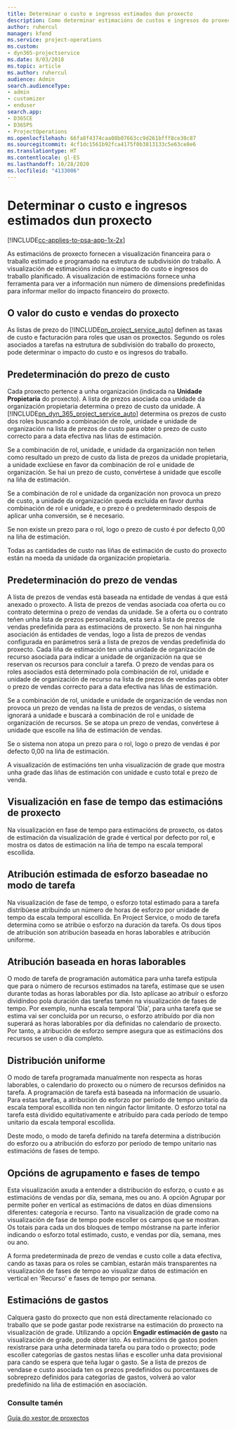 ```yaml
---
title: Determinar o custo e ingresos estimados dun proxecto
description: Como determinar estimacións de custos e ingresos do proxecto en Project Service
author: ruhercul
manager: kfend
ms.service: project-operations
ms.custom:
- dyn365-projectservice
ms.date: 8/03/2018
ms.topic: article
ms.author: ruhercul
audience: Admin
search.audienceType:
- admin
- customizer
- enduser
search.app:
- D365CE
- D365PS
- ProjectOperations
ms.openlocfilehash: 66fa8f4374caa08b07663cc9d261bfff8ce30c87
ms.sourcegitcommit: 4cf1dc1561b92fca4175f0b3813133c5e63ce8e6
ms.translationtype: HT
ms.contentlocale: gl-ES
ms.lasthandoff: 10/28/2020
ms.locfileid: "4133006"
---
```

# <a name="determine-project-cost-and-revenue-estimates"></a>Determinar o custo e ingresos estimados dun proxecto 

[!INCLUDE[cc-applies-to-psa-app-1x-2x](../includes/cc-applies-to-psa-app-1x-2x.md)]

As estimacións de proxecto fornecen a visualización financeira para o traballo estimado e programado na estrutura de subdivisión do traballo. A visualización de estimacións indica o impacto do custo e ingresos do traballo planificado. A visualización de estimacións fornece unha ferramenta para ver a información nun número de dimensions predefinidas para informar mellor do impacto financeiro do proxecto.  
  
## <a name="cost-and-sales-value-of-the-project"></a>O valor do custo e vendas do proxecto  
As listas de prezo do [!INCLUDE[pn_project_service_auto](../includes/pn-project-service-auto.md)] definen as taxas de custo e facturación para roles que usan os proxectos. Segundo os roles asociados a tarefas na estrutura de subdivisión do traballo do proxecto, pode determinar o impacto do custo e os ingresos do traballo.  
  
## <a name="cost-price-defaulting"></a>Predeterminación do prezo de custo  
Cada proxecto pertence a unha organización (indicada na **Unidade Propietaria** do proxecto). A lista de prezos asociada coa unidade da organización propietaria determina o prezo de custo da unidade. A [!INCLUDE[pn_dyn_365_project_service_auto](../includes/pn-dyn-365-project-service-auto.md)] determina os prezos de custo dos roles buscando a combinación de role, unidade e unidade de organización na lista de prezos de custo para obter o prezo de custo correcto para a data efectiva nas liñas de estimación.  
  
Se a combinación de rol, unidade, e unidade da organización non teñen como resultado un prezo de custo da lista de prezos da unidade propietaria, a unidade exclúese en favor da combinación de rol e unidade de organización. Se hai un prezo de custo, convértese á unidade que escolle na liña de estimación.  
  
Se a combinación de rol e unidade da organización non provoca un prezo de custo, a unidade da organización queda excluída en favor dunha combinación de rol e unidade, e o prezo é o predeterminado despois de aplicar unha conversión, se é necesario.  
  
 Se non existe un prezo para o rol, logo o prezo de custo é por defecto 0,00 na liña de estimación.  
  
 Todas as cantidades de custo nas liñas de estimación de custo do proxecto están na moeda da unidade da organización propietaria.  
  
## <a name="sales-price-defaulting"></a>Predeterminación do prezo de vendas  
A lista de prezos de vendas está baseada na entidade de vendas á que está anexado o proxecto. A lista de prezos de vendas asociada coa oferta ou co contrato determina o prezo de vendas da unidade. Se a oferta ou o contrato teñen unha lista de prezos personalizada, esta será a lista de prezos de vendas predefinida para as estimacións de proxecto. Se non hai ningunha asociación ás entidades de vendas, logo a lista de prezos de vendas configurada en parámetros será a lista de prezos de vendas predefinida do proxecto. Cada liña de estimación ten unha unidade de organización de recurso asociada para indicar a unidade de organización na que se reservan os recursos para concluír a tarefa. O prezo de vendas para os roles asociados está determinado pola combinación de rol, unidade e unidade de organización de recurso na lista de prezos de vendas para obter o prezo de vendas correcto para a data efectiva nas liñas de estimación.  
  
Se a combinación de rol, unidade e unidade de organización de vendas non provoca un prezo de vendas na lista de prezos de vendas, o sistema ignorará a unidade e buscará a combinación de rol e unidade de organización de recursos. Se se atopa un prezo de vendas, convértese á unidade que escolle na liña de estimación de vendas.  
  
Se o sistema non atopa un prezo para o rol, logo o prezo de vendas é por defecto 0,00 na liña de estimación.  
  
A visualización de estimacións ten unha visualización de grade que mostra unha grade das liñas de estimación con unidade e custo total e prezo de venda.  
  
## <a name="time-phased-view-of-project-estimates"></a>Visualización en fase de tempo das estimacións de proxecto  
Na visualización en fase de tempo para estimacións de proxecto, os datos de estimación da visualización de grade é vertical por defecto por rol, e mostra os datos de estimación na liña de tempo na escala temporal escollida.  
  
## <a name="effort-estimate-allocation-based-on-task-mode"></a>Atribución estimada de esforzo baseadae no modo de tarefa  
Na visualización de fase de tempo, o esforzo total estimado para a tarefa distribúese atribuíndo un número de horas de esforzo por unidade de tempo da escala temporal escollida. En Project Service, o modo de tarefa determina como se atribúe o esforzo na duración da tarefa. Os dous tipos de atribución son atribución baseada en horas laborables e atribución uniforme.  
  
## <a name="work-hours-based-allocation"></a>Atribución baseada en horas laborables  
O modo de tarefa de programación automática para unha tarefa estipula que para o número de recursos estimados na tarefa, estímase que se usen durante todas as horas laborables por día. Isto aplícase ao atribuír o esforzo dividíndoo pola duración das tarefas tamén na visualización de fases de tempo. Por exemplo, nunha escala temporal 'Día', para unha tarefa que se estima vai ser concluída por un recurso, o esforzo atribuído por día non superará as horas laborables por día definidas no calendario de proxecto. Por tanto, a atribución de esforzo sempre asegura que as estimacións dos recursos se usen o día completo.  
  
## <a name="even-distribution"></a>Distribución uniforme  
O modo de tarefa programada manualmente non respecta as horas laborables, o calendario do proxecto ou o número de recursos definidos na tarefa. A programación de tarefa está baseada na información de usuario. Para estas tarefas, a atribución do esforzo por período de tempo unitario da escala temporal escollida non ten ningún factor limitante. O esforzo total na tarefa está dividido equitativamente e atribuído para cada período de tempo unitario da escala temporal escollida.  
  
Deste modo, o modo de tarefa definido na tarefa determina a distribución do esforzo ou a atribución do esforzo por período de tempo unitario nas estimacións de fases de tempo.  
  
## <a name="grouping-and-time-phasing-options"></a>Opcións de agrupamento e fases de tempo  
Esta visualización axuda a entender a distribución do esforzo, o custo e as estimacións de vendas por día, semana, mes ou ano. A opción Agrupar por permite poñer en vertical as estimacións de datos en dúas dimensions diferentes: categoría e recurso. Tanto na visualización de grade como na visualización de fase de tempo pode escoller os campos que se mostran. Os totais para cada un dos bloques de tempo móstranse na parte inferior indicando o esforzo total estimado, custo, e vendas por día, semana, mes ou ano.  
  
A forma predeterminada de prezo de vendas e custo colle a data efectiva, cando as taxas para os roles se cambian, estarán máis transparentes na visualización de fases de tempo ao visualizar datos de estimación en vertical en 'Recurso' e fases de tempo por semana.  
  
## <a name="expense-estimates"></a>Estimacións de gastos  
Calquera gasto do proxecto que non está directamente relacionado co traballo que se pode gastar pode rexistrarse na estimación do proxecto na visualización de grade. Utilizando a opción **Engadir estimación de gasto** na visualización de grade, pode obter isto. As estimacións de gastos poden rexistrarse para unha determinada tarefa ou para todo o proxecto; pode escoller categorías de gastos nestas liñas e escoller unha data provisional para cando se espera que teña lugar o gasto. Se a lista de prezos de vendase e custo asociada ten os prezos predefinidos ou porcentaxes de sobreprezo definidos para categorías de gastos, volverá ao valor predefinido na liña de estimación en asociación.  
  
### <a name="see-also"></a>Consulte tamén  
 [Guía do xestor de proxectos](../psa/project-manager-guide.md)
